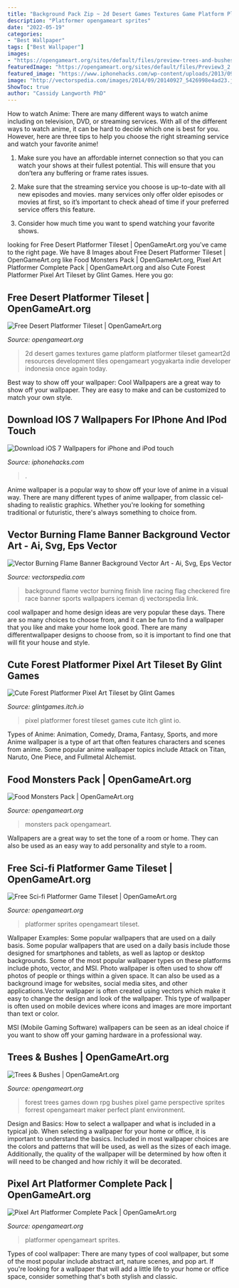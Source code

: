 ```yaml
---
title: "Background Pack Zip ~ 2d Desert Games Textures Game Platform Platformer Tileset Gameart2d Resources Development Tiles Opengameart Yogyakarta Indie Developer Indonesia Once Again Today"
description: "Platformer opengameart sprites"
date: "2022-05-19"
categories:
- "Best Wallpaper"
tags: ["Best Wallpaper"]
images:
- "https://opengameart.org/sites/default/files/preview-trees-and-bushesx2.png"
featuredImage: "https://opengameart.org/sites/default/files/Preview3_2.jpg"
featured_image: "https://www.iphonehacks.com/wp-content/uploads/2013/09/118@2xiphone.png"
image: "http://vectorspedia.com/images/2014/09/20140927_5426998e4ad23.jpg"
ShowToc: true
author: "Cassidy Langworth PhD"
---
```



How to watch Anime: There are many different ways to watch anime including on television, DVD, or streaming services.
With all of the different ways to watch anime, it can be hard to decide which one is best for you. However, here are three tips to help you choose the right streaming service and watch your favorite anime!
1. Make sure you have an affordable internet connection so that you can watch your shows at their fullest potential. This will ensure that you don’tera any buffering or frame rates issues.

2. Make sure that the streaming service you choose is up-to-date with all new episodes and movies. many services only offer older episodes or movies at first, so it’s important to check ahead of time if your preferred service offers this feature.

3. Consider how much time you want to spend watching your favorite shows.

	

		
looking for Free Desert Platformer Tileset | OpenGameArt.org you've came to the right page. We have 8 Images about Free Desert Platformer Tileset | OpenGameArt.org like Food Monsters Pack | OpenGameArt.org, Pixel Art Platformer Complete Pack | OpenGameArt.org and also Cute Forest Platformer Pixel Art Tileset by Glint Games. Here you go:
		
    
## Free Desert Platformer Tileset | OpenGameArt.org

<img loading=lazy src="http://opengameart.org/sites/default/files/Preview_33.jpg" onerror="this.onerror=null;this.src='https://tse1.mm.bing.net/th?id=OIP.P9DszZMnml8GXmzoCIruBgHaFj&amp;pid=15.1';" alt="Free Desert Platformer Tileset | OpenGameArt.org">

_Source: opengameart.org_

>2d desert games textures game platform platformer tileset gameart2d resources development tiles opengameart yogyakarta indie developer indonesia once again today. 

	

Best way to show off your wallpaper:
Cool Wallpapers are a great way to show off your wallpaper. They are easy to make and can be customized to match your own style.

    
## Download IOS 7 Wallpapers For IPhone And IPod Touch

<img loading=lazy src="https://www.iphonehacks.com/wp-content/uploads/2013/09/118@2xiphone.png" onerror="this.onerror=null;this.src='https://tse4.mm.bing.net/th?id=OIP.8UHzHdWOp-JJlLP8E1mOSAHaN2&amp;pid=15.1';" alt="Download iOS 7 Wallpapers for iPhone and iPod touch">

_Source: iphonehacks.com_

>. 

	

Anime wallpaper is a popular way to show off your love of anime in a visual way. There are many different types of anime wallpaper, from classic cel-shading to realistic graphics. Whether you're looking for something traditional or futuristic, there's always something to choice from.

    
## Vector Burning Flame Banner Background Vector Art - Ai, Svg, Eps Vector

<img loading=lazy src="http://vectorspedia.com/images/2014/09/20140927_5426998e4ad23.jpg" onerror="this.onerror=null;this.src='https://tse3.mm.bing.net/th?id=OIP.dUEOkqDfZNSaAgQV8ujR6QAAAA&amp;pid=15.1';" alt="Vector Burning Flame Banner Background Vector Art - Ai, Svg, Eps Vector">

_Source: vectorspedia.com_

>background flame vector burning finish line racing flag checkered fire race banner sports wallpapers iceman dj vectorspedia link. 

	

cool wallpaper and home design ideas are very popular these days. There are so many choices to choose from, and it can be fun to find a wallpaper that you like and make your home look good. There are many differentwallpaper designs to choose from, so it is important to find one that will fit your house and style.

    
## Cute Forest Platformer Pixel Art Tileset By Glint Games

<img loading=lazy src="https://img.itch.zone/aW1hZ2UvMzM1Njk3LzE2NjQ0MzYuZ2lm/original/4BUTId.gif" onerror="this.onerror=null;this.src='https://tse3.mm.bing.net/th?id=OIP.rPMD3dyfA3qOUlOEpfp0iAHaEN&amp;pid=15.1';" alt="Cute Forest Platformer Pixel Art Tileset by Glint Games">

_Source: glintgames.itch.io_

>pixel platformer forest tileset games cute itch glint io. 

	

Types of Anime: Animation, Comedy, Drama, Fantasy, Sports, and more
Anime wallpaper is a type of art that often features characters and scenes from anime. Some popular anime wallpaper topics include Attack on Titan, Naruto, One Piece, and Fullmetal Alchemist.

    
## Food Monsters Pack | OpenGameArt.org

<img loading=lazy src="https://opengameart.org/sites/default/files/rect15sdf317.png" onerror="this.onerror=null;this.src='https://tse4.mm.bing.net/th?id=OIP.yIOpTppLrEiXw_O0d1mVlgHaHQ&amp;pid=15.1';" alt="Food Monsters Pack | OpenGameArt.org">

_Source: opengameart.org_

>monsters pack opengameart. 

	

Wallpapers are a great way to set the tone of a room or home. They can also be used as an easy way to add personality and style to a room.

    
## Free Sci-fi Platformer Game Tileset | OpenGameArt.org

<img loading=lazy src="https://opengameart.org/sites/default/files/Preview3_2.jpg" onerror="this.onerror=null;this.src='https://tse1.mm.bing.net/th?id=OIP.8St52bMsDyDpN4YcAvqn0gHaE8&amp;pid=15.1';" alt="Free Sci-fi Platformer Game Tileset | OpenGameArt.org">

_Source: opengameart.org_

>platformer sprites opengameart tileset. 

	

Wallpaper Examples: Some popular wallpapers that are used on a daily basis.
Some popular wallpapers that are used on a daily basis include those designed for smartphones and tablets, as well as laptop or desktop backgrounds. Some of the most popular wallpaper types on these platforms include photo, vector, and MSI. 
Photo wallpaper is often used to show off photos of people or things within a given space. It can also be used as a background image for websites, social media sites, and other applications.Vector wallpaper is often created using vectors which make it easy to change the design and look of the wallpaper. This type of wallpaper is often used on mobile devices where icons and images are more important than text or color. 

MSI (Mobile Gaming Software) wallpapers can be seen as an ideal choice if you want to show off your gaming hardware in a professional way.

    
## Trees &amp; Bushes | OpenGameArt.org

<img loading=lazy src="https://opengameart.org/sites/default/files/preview-trees-and-bushesx2.png" onerror="this.onerror=null;this.src='https://tse2.mm.bing.net/th?id=OIP.RoaNnG2cOKl3YscsrGE4wgHaHa&amp;pid=15.1';" alt="Trees &amp; Bushes | OpenGameArt.org">

_Source: opengameart.org_

>forest trees games down rpg bushes pixel game perspective sprites forrest opengameart maker perfect plant environment. 

	

Design and Basics: How to select a wallpaper and what is included in a typical job.
When selecting a wallpaper for your home or office, it is important to understand the basics. Included in most wallpaper choices are the colors and patterns that will be used, as well as the sizes of each image. Additionally, the quality of the wallpaper will be determined by how often it will need to be changed and how richly it will be decorated.

    
## Pixel Art Platformer Complete Pack | OpenGameArt.org

<img loading=lazy src="https://opengameart.org/sites/default/files/preview-1_0.jpg" onerror="this.onerror=null;this.src='https://tse4.mm.bing.net/th?id=OIP.-4MVzMp8yvp1_oLP7uORXQHaFL&amp;pid=15.1';" alt="Pixel Art Platformer Complete Pack | OpenGameArt.org">

_Source: opengameart.org_

>platformer opengameart sprites. 

	

Types of cool wallpaper:
There are many types of cool wallpaper, but some of the most popular include abstract art, nature scenes, and pop art. If you're looking for a wallpaper that will add a little life to your home or office space, consider something that's both stylish and classic.

